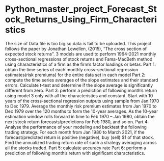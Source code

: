 # Python_master_project_Forecast_Stock_Returns_Using_Firm_Characteristics
The size of Data file is too big so data is fail to be uploaded.
This project follows the paper by Jonathan Lewellen, (2015), “The cross section of expected stock returns”. 
3 models are used to perform 1964-2021 monthly cross-sectional regressions of stock returns and Fama-MacBeth method using characteristics of a firm as the firm’s factor loadings or betas.
Part 1: obtain the time series of each monthly cross-sectional regression estimates(risk premiums) for the entire data set in each model
Part 2: compute the time series averages of the slope estimates and their standard errors. 
Calculate t-test and determine if the slope average is significantly different from zero.
Part 3: perform a prediction of following month’s return using model 3 only with all the characteristics and constant. 
Start with 10 years of the cross-sectional regression outputs using sample from Jan 1970 to Dec 1979. 
Average the monthly risk premium estimates from Jan 1970 to Dec 1979 over the 120 months to form the 10-year averages.
As the 10-year estimation window rolls forward in time to Feb 1970 – Jan 1980, obtain the next stock return forecasts/predictions for Feb 1980, and so on.
Part 4: Analyse the performance of your modeling and backtest the following trading strategy. 
For each month from Jan 1980 to March 2021, if the forecast/predicted return is positive (negative), buy (sell) $1 of that stock. 
Find the annualized trading return rate of such a strategy averaging across all the stocks traded.
Part 5: calculate accuracy rate
Part 6: perform a prediction of following month’s return with significant characteristics. 
